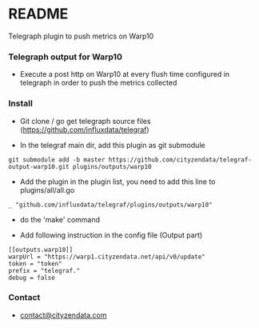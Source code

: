 # README #

Telegraph plugin to push metrics on Warp10

### Telegraph output for Warp10 ###

* Execute a post http on Warp10 at every flush time configured in telegraph in order to push the metrics collected

### Install ###

* Git clone / go get telegraph source files (https://github.com/influxdata/telegraf)

* In the telegraf main dir, add this plugin as git submodule
```
git submodule add -b master https://github.com/cityzendata/telegraf-output-warp10.git plugins/outputs/warp10
```

* Add the plugin in the plugin list, you need to add this line to plugins/all/all.go
```
_ "github.com/influxdata/telegraf/plugins/outputs/warp10"
```

* do the 'make' command

* Add following instruction in the config file (Output part)

```
[[outputs.warp10]]
warpUrl = "https://warp1.cityzendata.net/api/v0/update"
token = "token"
prefix = "telegraf."
debug = false

```

### Contact ###

* contact@cityzendata.com
